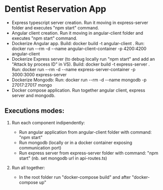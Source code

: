 # Dentist Reservation App

- Express typescript server creation. Run it moving in express-server folder and executes "npm start" command.
- Angular client creation. Run it moving in angular-client folder and executes "npm start" command.
- Dockerize Angular app.
    Build: docker build -t angular-client .
    Run: docker run --rm -d --name angular-client-container -p 4200:4200  angular-client
- Dockerize Express server (to debug locally run "npm start" and add an "Attack by process ID" in VS).
    Build: docker build -t express-server .
    Run: docker run --rm -d --name express-server-container -p 3000:3000 express-server
- Dockerize Mongodb:
    Run: docker run --rm -d --name mongodb -p 27017:27017 mongo
- Docker compose application. Run together angular client, express server and mongodb.

## Executions modes:
1. Run each component indipendently:
    - Run angular application from angular-client folder with command: "npm start"
    - Run mongodb (locally or in a docker container exposing communication port)
    - Run express server from express-server folder with command: "npm start" (nb. set mongodb url in api-routes.ts)

2. Run all together:
    - In the root folder run "docker-compose build" and after "docker-compose up"

